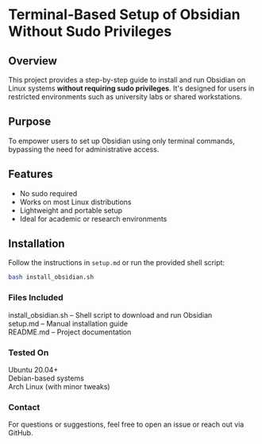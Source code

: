# Terminal-Based Setup of Obsidian Without Sudo Privileges

## Overview
This project provides a step-by-step guide to install and run Obsidian on Linux systems **without requiring sudo privileges**. It's designed for users in restricted environments such as university labs or shared workstations.

## Purpose
To empower users to set up Obsidian using only terminal commands, bypassing the need for administrative access.

## Features
- No sudo required
- Works on most Linux distributions
- Lightweight and portable setup
- Ideal for academic or research environments

## Installation
Follow the instructions in `setup.md` or run the provided shell script:
```bash
bash install_obsidian.sh
```

### Files Included  
install_obsidian.sh – Shell script to download and run Obsidian  
setup.md – Manual installation guide  
README.md – Project documentation  

### Tested On  
Ubuntu 20.04+  
Debian-based systems  
Arch Linux (with minor tweaks)  

### Contact
For questions or suggestions, feel free to open an issue or reach out via GitHub.  
